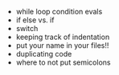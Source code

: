 * while loop condition evals
* if else vs. if
* switch
* keeping track of indentation
* put your name in your files!!
* duplicating code
* where to not put semicolons

